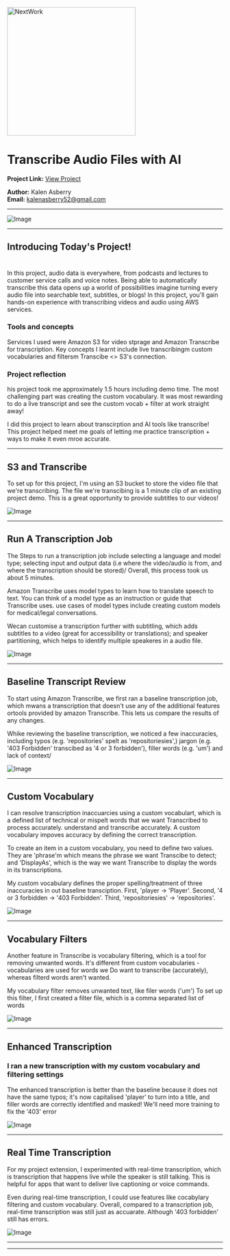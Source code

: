 <img src="https://cdn.prod.website-files.com/677c400686e724409a5a7409/6790ad949cf622dc8dcd9fe4_nextwork-logo-leather.svg" alt="NextWork" width="300" />

# Transcribe Audio Files with AI

**Project Link:** [View Project](http://learn.nextwork.org/projects/aws-ai-transcribe)

**Author:** Kalen Asberry  
**Email:** kalenasberry52@gmail.com

---

![Image](http://learn.nextwork.org/secure_red_beautiful_frog/uploads/aws-ai-transcribe_o2p3q4r1)

---

## Introducing Today's Project!

# 

In this project, audio data is everywhere, from podcasts and lectures to customer service calls and voice notes. Being able to automatically transcribe this data opens up a world of possibilities imagine turning every audio file into searchable text, subtitles, or blogs! In this project, you'll gain hands-on experience with transcribing videos and audio using AWS services.

### Tools and concepts

Services I used were Amazon S3 for video stprage and Amazon Transcribe for transcription. Key concepts I learnt include live transcribingm custom vocabularies and filtersm Transcibe <> S3's connection. 

### Project reflection

his project took me approximately 1.5 hours including demo time. The most challenging part was creating the custom vocabulary. It was most rewarding to do a live transcript and see the custom vocab + filter at work straight away!

I did this project to learn about transcirption and AI tools like transcribe! This project helped meet me goals of letting me practice transcription + ways to make it even mroe accurate.

---

## S3 and Transcribe

To set up for this project, I'm using an S3 bucket to store the video file that we're transcribing. The file we're transcibing is a 1 minute clip of an existing project demo. This is a great opportunity to provide subtitles to our videos!

![Image](http://learn.nextwork.org/secure_red_beautiful_frog/uploads/aws-ai-transcribe_k1l4m7n0)

---

## Run A Transcription Job

The Steps to run a transcription job include selecting a language and model type; selecting input and output data (i.e where the video/audio is from, and where the transcription should be stored)/ Overall, this process took us about 5 minutes.

Amazon Transcribe uses model types to learn how to translate speech to text. You can think of a model type as an instruction or guide that Transcribe uses. use cases of model types include creating custom models for medical/legal conversations.

Wecan customise a transcription further with subtitling, which adds subtitles to a video (great for accessibility or translations);  and speaker partitioning, which helps to identify multiple speakeres in a audio file.

![Image](http://learn.nextwork.org/secure_red_beautiful_frog/uploads/aws-ai-transcribe_g0h1i2j3)

---

## Baseline Transcript Review

To start using Amazon Transcribe, we first ran a baseline transcription job, which mwans a transcription that doesn't use any of the additional features ortools provided by amazon Transcribe. This lets us compare the results of any changes.

Whike reviewing the baseline transcription, we noticed a few inaccuracies, including typos (e.g. 'repositories' spelt as 'repositoriesies',) jargon (e.g. '403 Forbidden' transcibed as '4 or 3 forbidden'), filler words (e.g. 'um') and lack of context/

![Image](http://learn.nextwork.org/secure_red_beautiful_frog/uploads/aws-ai-transcribe_s3t6u9v2)

---

## Custom Vocabulary

I can resolve transcription inaccuarcies using a custom vocabulart, which is a defined list of technical  or mispelt words that we want Transcribed to process accurately. understand and transcribe accurately. A custom vocabulary impoves accuracy by defining the correct transcription.

To create an item in a custom vocabulary, you need to define two values. They are 'phrase'm which means the phrase we want Transcibe to detect; and  'DisplayAs', which is the way we want Transcribe to display the words in its transcriptions.

My custom vocabulary defines the proper spelling/treatment of three inaccuracies in out baseline transciption. First, 'player -> 'Player'. Second, '4 or 3 forbidden -> '403 Forbidden'. Third, 'repositoriesies' -> 'repositories'.

![Image](http://learn.nextwork.org/secure_red_beautiful_frog/uploads/aws-ai-transcribe_e3f4g5h6)

---

## Vocabulary Filters

Another feature in Transcribe is vocabulary filtering, which is a tool for removing unwanted words.  It's different from custom vocabularies - vocabularies are used for words we Do want to transcribe (accurately), whereas filterd words aren't wanted. 

My vocabulary filter removes unwanted text, like filer words ('um') To set up this filter, I first created a filter file, which is a comma separated list of words

![Image](http://learn.nextwork.org/secure_red_beautiful_frog/uploads/aws-ai-transcribe_u7v8w9x0)

---

## Enhanced Transcription

### I ran a new transcription with my custom vocabulary and filtering settings

The enhanced transcription is better than the baseline because it does not have the same typos; it's now capitalised 'player' to turn into a title, and filler words are correctly identified and masked! We'll need more training to fix the '403' error

![Image](http://learn.nextwork.org/secure_red_beautiful_frog/uploads/aws-ai-transcribe_k1l2m3n4)

---

## Real Time Transcription

For my project extension, I experimented with real-time transcription, which is transcription that happens live while the speaker is still talking. This is helpful for apps that want to deliver live captioning or voice commands.

Even during real-time transcription, I could use features like cocabylary filtering and custom vocabulary. Overall, compared to a transcription job, real-time transcription was still just as accuarate. Although '403 forbidden' still has errors.

![Image](http://learn.nextwork.org/secure_red_beautiful_frog/uploads/aws-ai-transcribe_a5b6c7d8)

---

---
